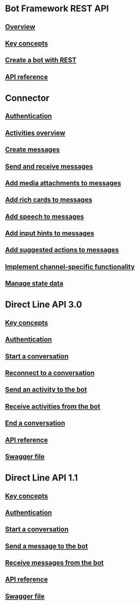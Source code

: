 # Bot Framework REST API
## [Overview](bot-framework-rest-overview.md)
## [Key concepts](bot-framework-rest-connector-concepts.md)
## [Create a bot with REST](~/rest-api/bot-framework-rest-connector-quickstart.md)
## [API reference](bot-framework-rest-connector-api-reference.md)
# Connector
## [Authentication](bot-framework-rest-connector-authentication.md)
## [Activities overview](https://aka.ms/botSpecs-activitySchema)
## [Create messages](bot-framework-rest-connector-create-messages.md)
## [Send and receive messages](bot-framework-rest-connector-send-and-receive-messages.md)
## [Add media attachments to messages](bot-framework-rest-connector-add-media-attachments.md)
## [Add rich cards to messages](bot-framework-rest-connector-add-rich-cards.md)
## [Add speech to messages](bot-framework-rest-connector-text-to-speech.md)
## [Add input hints to messages](bot-framework-rest-connector-add-input-hints.md)
## [Add suggested actions to messages](bot-framework-rest-connector-add-suggested-actions.md)
## [Implement channel-specific functionality](bot-framework-rest-connector-channeldata.md)
## [Manage state data](bot-framework-rest-state.md)
# Direct Line API 3.0
## [Key concepts](bot-framework-rest-direct-line-3-0-concepts.md)
## [Authentication](bot-framework-rest-direct-line-3-0-authentication.md)
## [Start a conversation](bot-framework-rest-direct-line-3-0-start-conversation.md)
## [Reconnect to a conversation](bot-framework-rest-direct-line-3-0-reconnect-to-conversation.md)
## [Send an activity to the bot](bot-framework-rest-direct-line-3-0-send-activity.md)
## [Receive activities from the bot](bot-framework-rest-direct-line-3-0-receive-activities.md)
## [End a conversation](bot-framework-rest-direct-line-3-0-end-conversation.md)
## [API reference](bot-framework-rest-direct-line-3-0-api-reference.md)
## [Swagger file](https://github.com/Microsoft/BotBuilder/blob/master/specs/botframework-protocol/directline-3.0.json)
# Direct Line API 1.1
## [Key concepts](bot-framework-rest-direct-line-1-1-concepts.md)
## [Authentication](bot-framework-rest-direct-line-1-1-authentication.md)
## [Start a conversation](bot-framework-rest-direct-line-1-1-start-conversation.md)
## [Send a message to the bot](bot-framework-rest-direct-line-1-1-send-message.md)
## [Receive messages from the bot](bot-framework-rest-direct-line-1-1-receive-messages.md)
## [API reference](bot-framework-rest-direct-line-1-1-api-reference.md)
## [Swagger file](https://github.com/Microsoft/BotBuilder/blob/master/specs/botframework-protocol/directline-1.1.json)
